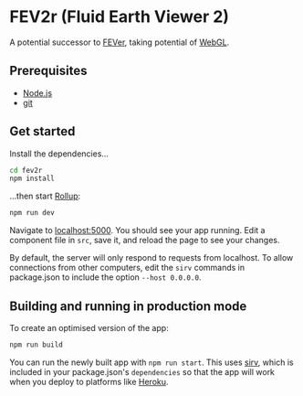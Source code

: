# FEV2r (Fluid Earth Viewer 2)

A potential successor to [FEVer](https://fever.byrd.osu.edu), taking potential
of [WebGL](https://en.wikipedia.org/wiki/WebGL).

## Prerequisites

- [Node.js](https://nodejs.org)
- [git](https://git-scm.com/)

## Get started

Install the dependencies...

```bash
cd fev2r
npm install
```

...then start [Rollup](https://rollupjs.org):

```bash
npm run dev
```

Navigate to [localhost:5000](http://localhost:5000). You should see your app
running. Edit a component file in `src`, save it, and reload the page to see
your changes.

By default, the server will only respond to requests from localhost. To allow
connections from other computers, edit the `sirv` commands in package.json to
include the option `--host 0.0.0.0`.


## Building and running in production mode

To create an optimised version of the app:

```bash
npm run build
```

You can run the newly built app with `npm run start`. This uses
[sirv](https://github.com/lukeed/sirv), which is included in your package.json's
`dependencies` so that the app will work when you deploy to platforms like
[Heroku](https://heroku.com).
